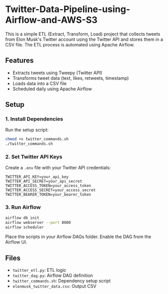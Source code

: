 # Twitter-Data-Pipeline-using-Airflow-and-AWS-S3


This is a simple ETL (Extract, Transform, Load) project that collects tweets from Elon Musk's Twitter account using the Twitter API and stores them in a CSV file. The ETL process is automated using Apache Airflow.

## Features
- Extracts tweets using Tweepy (Twitter API)
- Transforms tweet data (text, likes, retweets, timestamp)
- Loads data into a CSV file
- Scheduled daily using Apache Airflow

## Setup

### 1. Install Dependencies
Run the setup script:
```bash
chmod +x twitter_commands.sh
./twitter_commands.sh
```

### 2. Set Twitter API Keys
Create a `.env` file with your Twitter API credentials:
```env
TWITTER_API_KEY=your_api_key
TWITTER_API_SECRET=your_api_secret
TWITTER_ACCESS_TOKEN=your_access_token
TWITTER_ACCESS_SECRET=your_access_secret
TWITTER_BEARER_TOKEN=your_bearer_token
```

### 3. Run Airflow
```bash
airflow db init
airflow webserver --port 8080
airflow scheduler
```
Place the scripts in your Airflow DAGs folder. Enable the DAG from the Airflow UI.

## Files
- `twitter_etl.py`: ETL logic
- `twitter_dag.py`: Airflow DAG definition
- `twitter_commands.sh`: Dependency setup script
- `elonmusk_twitter_data.csv`: Output CSV


